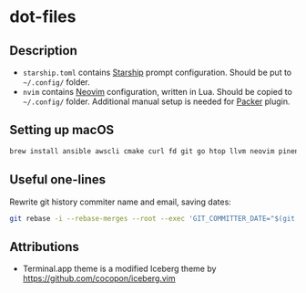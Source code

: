 # dot-files

## Description

* `starship.toml` contains [Starship](https://starship.rs/) prompt configuration. Should be put to `~/.config/` folder.
* `nvim` contains [Neovim](https://neovim.io/) configuration, written in Lua. Should be copied to `~/.config/` folder. Additional manual setup is needed for [Packer](https://github.com/wbthomason/packer.nvim#quickstart) plugin.
<!-- TODO: add the rest of configurations descriptions -->

## Setting up macOS

```sh
brew install ansible awscli cmake curl fd git go htop llvm neovim pinentry-mac ripgrep sqlite starship terraform tree wget
```

## Useful one-lines

Rewrite git history commiter name and email, saving dates:

```sh
git rebase -i --rebase-merges --root --exec 'GIT_COMMITTER_DATE="$(git log -n 1 --format=%aD)" git commit --amend --reset-author --no-edit --date="$(git log -n 1 --format=%aD)"'
```

## Attributions

* Terminal.app theme is a modified Iceberg theme by https://github.com/cocopon/iceberg.vim
